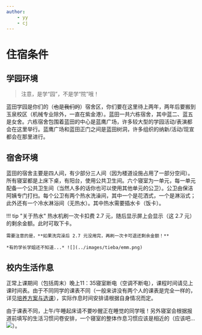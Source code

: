 ```yaml
---
author:
    - yy
    - cj
---
```


# **住宿条件**

## 学园环境

> 注意，是学“园”，不是学“院”哦！

蓝田学园是你们的（~~也是我们的~~）宿舍区，你们要在这里待上两年，两年后要搬到玉泉校区（机械专业除外，一直在紫金港）。蓝田一共六栋宿舍，其中蓝二、蓝五是女舍。六栋宿舍包围着蓝田的中心是蓝鹰广场，许多较大型的学园活动/表演都会在这里举行。蓝鹰广场和蓝田正门之间是蓝田树洞，许多组织的纳新/活动/现宣都会在那里进行。

## 宿舍环境

蓝田的宿舍主要是四人间，有少部分三人间（因为楼道设施占用了一部分空间）。所有寝室都是上床下桌，有阳台，使用公共卫生间。六个寝室为一单元，每一单元配备一个公共卫生间（当然人多的话你也可以使用其他单元的公卫）。公卫由保洁阿姨专门打扫。每个公卫有两个热水洗澡间，其中一个是花洒式，一个是淋浴式；此外还有一个冷水淋浴间（无热水）。其中热水需要插水卡（饭卡）。

!!! tip "关于热水"
    热水机刷一次卡扣费 2.7 元，随后显示屏上会显示（这 2.7 元）的剩余金额。此时可取下卡。

    需要注意的是，**如果洗完澡后 2.7 元没用完，再刷一次卡可退还剩余金额！**

    *有的学长学姐还不知道...* ![](../images/tieba/emm.png)

## 校内生活作息

正常上课期间（包括周末）晚上11：35寝室断电（空调不断电），课程时间请见上课时间表。由于不同同学的课表不同（一般来讲没有两个人的课表是完全一样的，详见[培养方案与选课]），实际作息时间安排请根据自身情况而定。

由于课表不同，上午/午睡起床请不要吵醒正在睡觉的同学哦！另外寝室会根据报道前填写的生活习惯问卷安排，一个寝室的整体作息习惯应该是相近的（应该吧...![](../images/tieba/guai.png)）。

[培养方案与选课]: ../Study/Concepts.md#_4